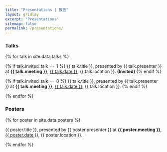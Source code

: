 ```yaml
---
title: "Presentations | 报告"
layout: gridlay
excerpt: "Presentations"
sitemap: false
permalink: /presentations/
---
```


<div class="row">
<div class="col-sm-6 clearfix">

### Talks

{% for talk in site.data.talks %}

  {% if talk.invited_talk == 1 %}
  {{ talk.title }}, presented by {{ talk.presenter }} at <b>{{ talk.meeting }}</b>, <u>{{ talk.date }}</u>, {{ talk.location }}. <b>(Invited)</b>
  {% endif %} 

  {% if talk.invited_talk == 0 %}
  {{ talk.title }}, presented by {{ talk.presenter }} at <b>{{ talk.meeting }}</b>, <u>{{ talk.date }}</u>, {{ talk.location }}.
  {% endif %} 
  
{% endfor %}
</div>

<div class="col-sm-6 clearfix">

### Posters

{% for poster in site.data.posters %}

  {{ poster.title }}, presented by {{ poster.presenter }} at <b>{{ poster.meeting }}</b>, <u>{{ poster.date }}</u>, {{ poster.location }}.
  
{% endfor %}
</div>
</div>
